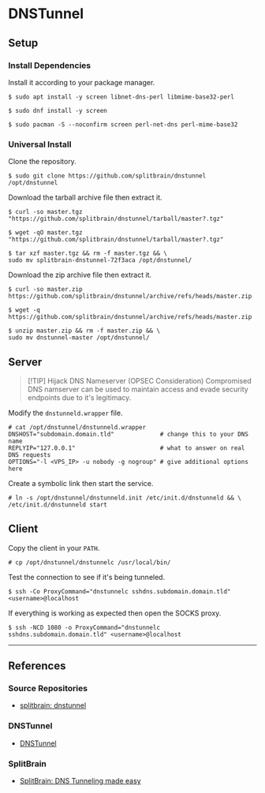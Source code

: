 # DNSTunnel

## Setup

### Install Dependencies

Install it according to your package manager.

```
$ sudo apt install -y screen libnet-dns-perl libmime-base32-perl

$ sudo dnf install -y screen

$ sudo pacman -S --noconfirm screen perl-net-dns perl-mime-base32
```

### Universal Install

Clone the repository.

```
$ sudo git clone https://github.com/splitbrain/dnstunnel /opt/dnstunnel
```

Download the tarball archive file then extract it.

```
$ curl -so master.tgz "https://github.com/splitbrain/dnstunnel/tarball/master?.tgz"

$ wget -qO master.tgz "https://github.com/splitbrain/dnstunnel/tarball/master?.tgz"

$ tar xzf master.tgz && rm -f master.tgz && \
sudo mv splitbrain-dnstunnel-72f3aca /opt/dnstunnel/
```

Download the zip archive file then extract it.

```
$ curl -so master.zip https://github.com/splitbrain/dnstunnel/archive/refs/heads/master.zip

$ wget -q https://github.com/splitbrain/dnstunnel/archive/refs/heads/master.zip

$ unzip master.zip && rm -f master.zip && \
sudo mv dnstunnel-master /opt/dnstunnel/
```

## Server

> [!TIP] Hijack DNS Nameserver (OPSEC Consideration)
> Compromised DNS namserver can be used to maintain access and evade security endpoints due to it's legitimacy.

Modify the `dnstunneld.wrapper` file.

```
# cat /opt/dnstunnel/dnstunneld.wrapper
DNSHOST="subdomain.domain.tld"             # change this to your DNS name  
REPLYIP="127.0.0.1"                        # what to answer on real DNS requests  
OPTIONS="-l <VPS_IP> -u nobody -g nogroup" # give additional options here
```

Create a symbolic link then start the service.

```
# ln -s /opt/dnstunnel/dnstunneld.init /etc/init.d/dnstunneld && \
/etc/init.d/dnstunneld start
```

## Client

Copy the client in your `PATH`.

```
# cp /opt/dnstunnel/dnstunnelc /usr/local/bin/
```

Test the connection to see if it's being tunneled.

```
$ ssh -Co ProxyCommand="dnstunnelc sshdns.subdomain.domain.tld" <username>@localhost
```

If everything is working as expected then open the SOCKS proxy.

```
$ ssh -NCD 1080 -o ProxyCommand="dnstunnelc sshdns.subdomain.domain.tld" <username>@localhost
```

---
## References

### Source Repositories

- [splitbrain: dnstunnel](https://github.com/splitbrain/dnstunnel)

### DNSTunnel

- [DNSTunnel](https://dnstunnel.de/)

### SplitBrain

- [SplitBrain: DNS Tunneling made easy](https://www.splitbrain.org/blog/2008-11/02-dns_tunneling_made_simple)